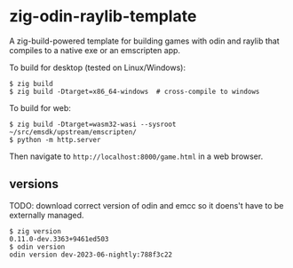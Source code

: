 # zig-odin-raylib-template

A zig-build-powered template for building games with odin and raylib that compiles to a native exe or an emscripten app.

To build for desktop (tested on Linux/Windows):

    $ zig build
    $ zig build -Dtarget=x86_64-windows  # cross-compile to windows

To build for web:

    $ zig build -Dtarget=wasm32-wasi --sysroot ~/src/emsdk/upstream/emscripten/
    $ python -m http.server

Then navigate to `http://localhost:8000/game.html` in a web browser.

## versions

TODO: download correct version of odin and emcc so it doens't have to be
externally managed.

```
$ zig version
0.11.0-dev.3363+9461ed503
$ odin version
odin version dev-2023-06-nightly:788f3c22
```
